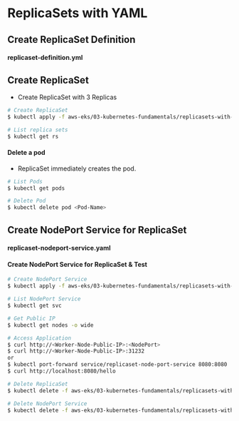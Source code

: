 # ReplicaSets with YAML

## Create ReplicaSet Definition
#### replicaset-definition.yml

## Create ReplicaSet
- Create ReplicaSet with 3 Replicas

```bash
# Create ReplicaSet
$ kubectl apply -f aws-eks/03-kubernetes-fundamentals/replicasets-with-yaml/kube-manifests/replicaset-definition.yaml

# List replica sets
$ kubectl get rs
```

#### Delete a pod
- ReplicaSet immediately creates the pod.
```bash
# List Pods
$ kubectl get pods

# Delete Pod
$ kubectl delete pod <Pod-Name>
```

## Create NodePort Service for ReplicaSet
#### replicaset-nodeport-service.yaml

#### Create NodePort Service for ReplicaSet & Test
```bash
# Create NodePort Service
$ kubectl apply -f aws-eks/03-kubernetes-fundamentals/replicasets-with-yaml/kube-manifests/replicaset-nodeport-service.yaml

# List NodePort Service
$ kubectl get svc

# Get Public IP
$ kubectl get nodes -o wide

# Access Application
$ curl http://<Worker-Node-Public-IP>:<NodePort>
$ curl http://<Worker-Node-Public-IP>:31232
or
$ kubectl port-forward service/replicaset-node-port-service 8080:8080
$ curl http://localhost:8080/hello

# Delete ReplicaSet
$ kubectl delete -f aws-eks/03-kubernetes-fundamentals/replicasets-with-yaml/kube-manifests/replicaset-definition.yaml

# Delete NodePort Service
$ kubectl delete -f aws-eks/03-kubernetes-fundamentals/replicasets-with-yaml/kube-manifests/replicaset-nodeport-service.yaml
```